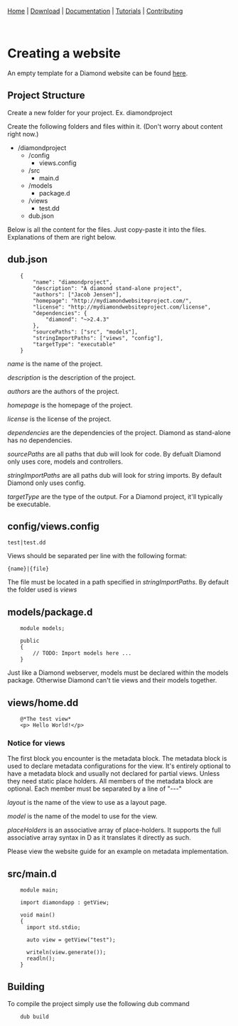 [Home](https://diamondmvc.github.io/Diamond/) | [Download](https://diamondmvc.github.io/Diamond/download) | [Documentation](https://diamondmvc.github.io/Diamond/docs) | [Tutorials](https://diamondmvc.github.io/Diamond/tutorials) | [Contributing](https://diamondmvc.github.io/Diamond/contributing)

<br>

# Creating a website

An empty template for a Diamond website can be found [here](https://github.com/DiamondMVC/Diamond-Template-WebServer).

## Project Structure

Create a new folder for your project.
Ex. diamondproject

Create the following folders and files within it.
(Don't worry about content right now.)

* /diamondproject
    * /config
        * views.config
    * /src
        * main.d
    * /models
        * package.d
    * /views
        * test.dd
    * dub.json

Below is all the content for the files.
Just copy-paste it into the files.
Explanations of them are right below.

## dub.json
```
	{
		"name": "diamondproject",
		"description": "A diamond stand-alone project",
		"authors": ["Jacob Jensen"],
		"homepage": "http://mydiamondwebsiteproject.com/",
		"license": "http://mydiamondwebsiteproject.com/license",
		"dependencies": {
			"diamond": "~>2.4.3"
		},
		"sourcePaths": ["src", "models"],
		"stringImportPaths": ["views", "config"],
		"targetType": "executable"
	}
```

*name* is the name of the project.

*description* is the description of the project.

*authors* are the authors of the project.

*homepage* is the homepage of the project.

*license* is the license of the project.

*dependencies* are the dependencies of the project. Diamond as stand-alone has no dependencies.

*sourcePaths* are all paths that dub will look for code. By defualt Diamond only uses core, models and controllers.

*stringImportPaths* are all paths dub will look for string imports. By default Diamond only uses config.

*targetType* are the type of the output. For a Diamond project, it'll typically be executable.


## config/views.config

```
test|test.dd
```

Views should be separated per line with the following format:

```
{name}|{file}
```

The file must be located in a path specified in *stringImportPaths*. By default the folder used is *views*

## models/package.d

```
	module models;

	public
	{
		// TODO: Import models here ...
	}
```

Just like a Diamond webserver, models must be declared within the models package. Otherwise Diamond can't tie views and their models together.

## views/home.dd

```
	@*The test view*
	<p> Hello World!</p>
```

### Notice for views

The first block you encounter is the metadata block.
The metadata block is used to declare metadata configurations for the view.
It's entirely optional to have a metadata block and usually not declared for partial views. Unless they need static place holders. All members of the metadata block are optional.
Each member must be separated by a line of "---"

*layout* is the name of the view to use as a layout page.

*model* is the name of the model to use for the view.

*placeHolders* is an associative array of place-holders. It supports the full associative array syntax in D as it translates it directly as such.

Please view the website guide for an example on metadata implementation.
## src/main.d

```
    module main;

    import diamondapp : getView;

    void main()
    {
      import std.stdio;

      auto view = getView("test");

      writeln(view.generate());
      readln();
    }
```

## Building

To compile the project simply use the following dub command

```
    dub build
```
